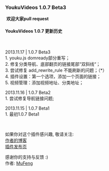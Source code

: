 ﻿<h3>YoukuVideos 1.0.7 Beta3</h3>
﻿
﻿<strong>欢迎大家pull request</strong>
﻿
﻿
﻿<h4>YoukuVideos 1.0.7 更新历史</h4>
﻿
<p>2013.11.17 | 1.0.7 Beta3<br>
1. youku.js domready部分重写；<br>
2. 修复分类导航、底部翻页的链接尾部“双斜线“；<br>
3. 尝试修复 add_rewrite_rule 不能刷新的问题；（*）<br>
4. 插件设置：第一个选项，添加一个页面的链接；<br>
5. 视频管理：添加视频地址、分类地址；<br></p>

<p>2013.11.16 | 1.0.7 Beta2<br>
1. 尝试修复导航链接问题;</p>

<p>2013.11.15 | 1.0.7 Beta1<br>
1. 最初1.0.7 Beta1</p>


﻿

<p>如果你对这个插件感兴趣, 敬请关注:<br /><a href="http://mufeng.me">作者的博客</a><br /><a href="http://mufeng.me/youku-videos.html">插件发布页</a><br /></p>
<p>感谢你的支持与反馈 :)<br />作者: <a href="http://mufeng.me">MuFeng</a></p>



